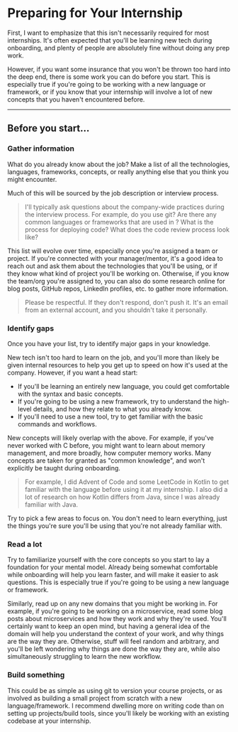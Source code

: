 # Preparing for Your Internship

First, I want to emphasize that this isn't necessarily required for most internships. It's often expected that you'll be learning new tech during onboarding, and plenty of people are absolutely fine without doing any prep work.

However, if you want some insurance that you won't be thrown too hard into the deep end, there is some work you can do before you start. This is especially true if you're going to be working with a new language or framework, or if you know that your internship will involve a lot of new concepts that you haven't encountered before.

---

## Before you start...

### Gather information

What do you already know about the job? Make a list of all the technologies, languages, frameworks, concepts, or really anything else that you think you might encounter.

Much of this will be sourced by the job description or interview process.

> I'll typically ask questions about the company-wide practices during the interview process. For example, do you use git? Are there any common languages or frameworks that are used in <X>? What is the process for deploying code? What does the code review process look like?

This list will evolve over time, especially once you're assigned a team or project. If you're connected with your manager/mentor, it's a good idea to reach out and ask them about the technologies that you'll be using, or if they know what kind of project you'll be working on. Otherwise, if you know the team/org you're assigned to, you can also do some research online for blog posts, GitHub repos, LinkedIn profiles, etc. to gather more information.

> Please be respectful. If they don't respond, don't push it. It's an email from an external account, and you shouldn't take it personally.




### Identify gaps

Once you have your list, try to identify major gaps in your knowledge.

New tech isn't too hard to learn on the job, and you'll more than likely be given internal resources to help you get up to speed on how it's used at the company. However, if you want a head start:

- If you'll be learning an entirely new language, you could get comfortable with the syntax and basic concepts.
- If you're going to be using a new framework, try to understand the high-level details, and how they relate to what you already know.
- If you'll need to use a new tool, try to get familiar with the basic commands and workflows.

New concepts will likely overlap with the above. For example, if you've never worked with C before, you might want to learn about memory management, and more broadly, how computer memory works. Many concepts are taken for granted as "common knowledge", and won't explicitly be taught during onboarding.

> For example, I did Advent of Code and some LeetCode in Kotlin to get familiar with the language before using it at my internship. I also did a lot of research on how Kotlin differs from Java, since I was already familiar with Java.

Try to pick a few areas to focus on. You don't need to learn everything, just the things you're sure you'll be using that you're not already familiar with.

### Read a lot

Try to familiarize yourself with the core concepts so you start to lay a foundation for your mental model. Already being somewhat comfortable while onboarding will help you learn faster, and will make it easier to ask questions. This is especially true if you're going to be using a new language or framework.

Similarly, read up on any new domains that you might be working in. For example, if you're going to be working on a microservice, read some blog posts about microservices and how they work and why they're used. You'll certainly want to keep an open mind, but having a general idea of the domain will help you understand the context of your work, and why things are the way they are. Otherwise, stuff will feel random and arbitrary, and you'll be left wondering why things are done the way they are, while also simultaneously struggling to learn the new workflow.

### Build something

This could be as simple as using git to version your course projects, or as involved as building a small project from scratch with a new language/framework. I recommend dwelling more on writing code than on setting up projects/build tools, since you'll likely be working with an existing codebase at your internship.